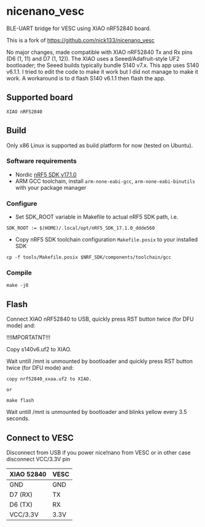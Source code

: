 # nicenano_vesc

BLE-UART bridge for VESC using XIAO nRF52840 board.

This is a fork of https://github.com/nick133/nicenano_vesc

No major changes, made compatible with XIAO nRF52840 Tx and Rx pins (D6 (1, 11) and D7 (1, 12)).
The XIAO uses a Seeed/Adafruit-style UF2 bootloader; the Seeed builds typically bundle S140 v7.x.
This app uses S140 v6.1.1. I tried to edit the code to make it work but I did not manage to make it work.
A workaround is to d flash S140 v6.1.1 then flash the app.


## Supported board

`XIAO nRF52840`

## Build

Only x86 Linux is supported as build platform for now (tested on Ubuntu).

### Software requirements

* Nordic [nRF5 SDK v17.1.0](https://www.nordicsemi.com/Products/Development-software/nRF5-SDK/Download)
* ARM GCC toolchain, install `arm-none-eabi-gcc`, `arm-none-eabi-binutils` with your package manager

### Configure

* Set SDK_ROOT variable in Makefile to actual nRF5 SDK path, i.e.

```
SDK_ROOT := $(HOME)/.local/opt/nRF5_SDK_17.1.0_ddde560
```

* Copy nRF5 SDK toolchain configuration `Makefile.posix` to your installed SDK

```
cp -f tools/Makefile.posix $NRF_SDK/components/toolchain/gcc
```

### Compile

```
make -j8
```

## Flash

Connect XIAO nRF52840 to USB, quickly press RST button twice (for DFU mode) and:

!!!IMPORTATNT!!!

Copy s140v6.uf2 to XIAO.

Wait untill /mnt is unmounted by bootloader and quickly press RST button twice (for DFU mode) and:

```
copy nrf52840_xxaa.uf2 to XIAO.

or

make flash 
```

Wait untill /mnt is unmounted by bootloader and blinks yellow every 3.5 seconds.

## Connect to VESC

Disconnect from USB if you power nice!nano from VESC or in other case disconnect VCC/3.3V pin

| XIAO 52840 | VESC
|------------|-----------
| GND        | GND
| D7 (RX)    | TX
| D6 (TX)    | RX
| VCC/3.3V   | 3.3V
